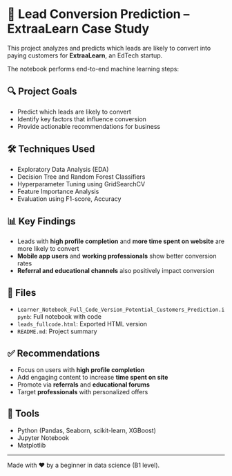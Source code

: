 # 🎯 Lead Conversion Prediction – ExtraaLearn Case Study

This project analyzes and predicts which leads are likely to convert into paying customers for **ExtraaLearn**, an EdTech startup.

The notebook performs end-to-end machine learning steps:

## 🔍 Project Goals
- Predict which leads are likely to convert
- Identify key factors that influence conversion
- Provide actionable recommendations for business

## 🛠️ Techniques Used
- Exploratory Data Analysis (EDA)
- Decision Tree and Random Forest Classifiers
- Hyperparameter Tuning using GridSearchCV
- Feature Importance Analysis
- Evaluation using F1-score, Accuracy

## 📊 Key Findings
- Leads with **high profile completion** and **more time spent on website** are more likely to convert
- **Mobile app users** and **working professionals** show better conversion rates
- **Referral and educational channels** also positively impact conversion

## 📁 Files
- `Learner_Notebook_Full_Code_Version_Potential_Customers_Prediction.ipynb`: Full notebook with code
- `leads_fullcode.html`: Exported HTML version
- `README.md`: Project summary

## ✅ Recommendations
- Focus on users with **high profile completion**
- Add engaging content to increase **time spent on site**
- Promote via **referrals** and **educational forums**
- Target **professionals** with personalized offers

## 📌 Tools
- Python (Pandas, Seaborn, scikit-learn, XGBoost)
- Jupyter Notebook
- Matplotlib

---

Made with ❤️ by a beginner in data science (B1 level).

